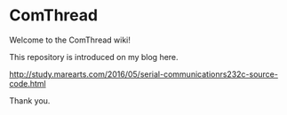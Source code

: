 # ComThread

Welcome to the ComThread wiki!

This repository is introduced on my blog here.

http://study.marearts.com/2016/05/serial-communicationrs232c-source-code.html

Thank you.
